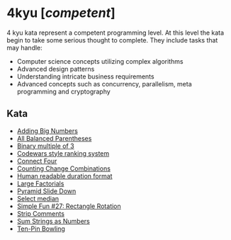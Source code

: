 # 4kyu [*competent*]
4 kyu kata represent a competent programming level. At this level the kata begin to take some serious thought to complete. They include tasks that may handle:  
- Computer science concepts utilizing complex algorithms  
- Advanced design patterns  
- Understanding intricate business requirements  
- Advanced concepts such as concurrency, parallelism, meta programming and cryptography

## Kata

- [Adding Big Numbers](https://www.codewars.com/kata/525f4206b73515bffb000b21/)
- [All Balanced Parentheses](https://www.codewars.com/kata/5426d7a2c2c7784365000783/)
- [Binary multiple of 3](https://www.codewars.com/kata/54de279df565808f8b00126a/)
- [Codewars style ranking system](https://www.codewars.com/kata/51fda2d95d6efda45e00004e/)
- [Connect Four](https://www.codewars.com/kata/56882731514ec3ec3d000009/)
- [Counting Change Combinations](https://www.codewars.com/kata/541af676b589989aed0009e7/)
- [Human readable duration format](https://www.codewars.com/kata/human-readable-duration-format)
- [Large Factorials](https://www.codewars.com/kata/557f6437bf8dcdd135000010/)
- [Pyramid Slide Down](https://www.codewars.com/kata/551f23362ff852e2ab000037/)
- [Select median](https://www.codewars.com/kata/5540f0a23a2716acb6000004/)
- [Simple Fun #27: Rectangle Rotation](https://www.codewars.com/kata/5886e082a836a691340000c3/)
- [Strip Comments](https://www.codewars.com/kata/51c8e37cee245da6b40000bd/)
- [Sum Strings as Numbers](https://www.codewars.com/kata/5324945e2ece5e1f32000370/)
- [Ten-Pin Bowling](https://www.codewars.com/kata/5531abe4855bcc8d1f00004c/)
